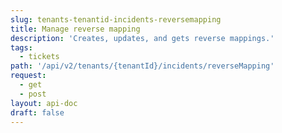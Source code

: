```yaml
---
slug: tenants-tenantid-incidents-reversemapping
title: Manage reverse mapping
description: 'Creates, updates, and gets reverse mappings.'
tags:
  - tickets
path: '/api/v2/tenants/{tenantId}/incidents/reverseMapping'
request:
  - get
  - post
layout: api-doc
draft: false
---
```

